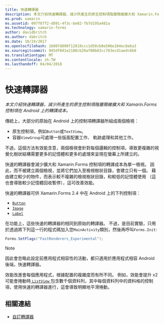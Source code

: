 ```yaml
---
title: 快速轉譯器
description: 本文介紹快速轉譯器，減少所產生的原生控制項階層簡維擴大和 Xamarin.Forms 控制項在 Android 上的轉譯成本。
ms.prod: xamarin
ms.assetid: 097f87f2-d891-4f3c-be02-fb7d195a481a
ms.technology: xamarin-forms
author: davidbritch
ms.author: dabritch
ms.date: 10/24/2017
ms.openlocfilehash: 16807d890f12810ccc1d50cb8e506e104ec8e6a3
ms.sourcegitcommit: 945df041e2180cb20af08b83cc703ecd1aedc6b0
ms.translationtype: MT
ms.contentlocale: zh-TW
ms.lasthandoff: 04/04/2018
---
```

# <a name="fast-renderers"></a>快速轉譯器

_本文介紹快速轉譯器，減少所產生的原生控制項階層簡維擴大和 Xamarin.Forms 控制項在 Android 上的轉譯成本。_

傳統上，大部分的原始在 Android 上的控制項轉譯器所組成兩個檢視：

- 原生控制項，例如`Button`或`TextView`。
- 容器`ViewGroup`可處理一些版面配置工作、 軌跡處理和其他工作。

不過，這個方法有效能含意，兩個檢視會針對每個邏輯的控制項，導致更複雜的視覺化樹狀結構需要更多的記憶體和更多的處理來呈現在螢幕上所建立的。

快速的轉譯器會減少擴大和 Xamarin.Forms 控制項的轉譯成本為單一檢視。 因此，而不被建立兩個檢視，並將它們加入至檢視樹狀目錄，會建立只有一個。 藉由建立較少的物件，而表示較不複雜的檢視樹狀目錄，和較低的記憶體使用 （這也會導致較少記憶體回收暫停），這可改善效能。

快速的轉譯器可供 Xamarin.Forms 2.4 中在 Android 上的下列控制項：

- [`Button`](https://developer.xamarin.com/api/type/Xamarin.Forms.Button/)
- [`Image`](https://developer.xamarin.com/api/type/Xamarin.Forms.Image/)
- [`Label`](https://developer.xamarin.com/api/type/Xamarin.Forms.Label/)

在功能上，這些快速的轉譯器的相同到原始的轉譯器。 不過，是目前實驗，只用於透過將下列這一行的程式碼加入您`MainActivity`類別，然後再呼叫`Forms.Init`:

```csharp
Forms.SetFlags("FastRenderers_Experimental");
```

> [!NOTE]
> 因此會忽略此設定前應用程式相容性的活動，都只適用於應用程式相容 Android 後端，快速轉譯器。

效能改進會每個應用程式，根據配置的複雜度而有所不同。 例如，效能會提升 x2 可能會捲動時[ `ListView` ](https://developer.xamarin.com/api/type/Xamarin.Forms.ListView/)包含數千個資料列，其中每個資料列中的資料格的控制項，使用快速的轉譯器進行，這會導致明顯地平滑捲動。


## <a name="related-links"></a>相關連結

- [自訂轉譯器](~/xamarin-forms/app-fundamentals/custom-renderer/index.md)

